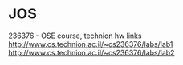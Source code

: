 # JOS
236376 - OSE course, technion
hw links
http://www.cs.technion.ac.il/~cs236376/labs/lab1
http://www.cs.technion.ac.il/~cs236376/labs/lab2
